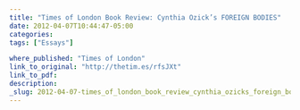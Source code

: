 ```yaml
---
title: "Times of London Book Review: Cynthia Ozick’s FOREIGN BODIES"
date: 2012-04-07T10:44:47-05:00
categories: 
tags: ["Essays"]

where_published: "Times of London"
link_to_original: "http://thetim.es/rfsJXt"
link_to_pdf:
description:
_slug: 2012-04-07-times_of_london_book_review_cynthia_ozicks_foreign_bodies
---
```


